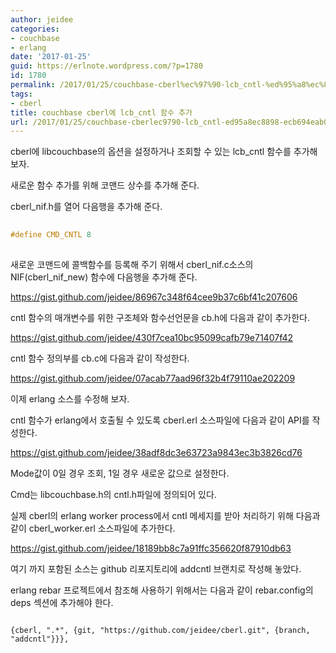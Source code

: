 ```yaml
---
author: jeidee
categories:
- couchbase
- erlang
date: '2017-01-25'
guid: https://erlnote.wordpress.com/?p=1780
id: 1780
permalink: /2017/01/25/couchbase-cberl%ec%97%90-lcb_cntl-%ed%95%a8%ec%88%98-%ec%b6%94%ea%b0%80/
tags:
- cberl
title: couchbase cberl에 lcb_cntl 함수 추가
url: /2017/01/25/couchbase-cberlec9790-lcb_cntl-ed95a8ec8898-ecb694eab080
---
```


cberl에 libcouchbase의 옵션을 설정하거나 조회할 수 있는 lcb_cntl 함수를 추가해 보자.

새로운 함수 추가를 위해 코맨드 상수를 추가해 준다.
  
cberl_nif.h를 열어 다음행을 추가해 준다.

```cpp
  
#define CMD_CNTL 8
  
```

새로운 코맨드에 콜백함수를 등록해 주기 위해서 cberl\_nif.c소스의 NIF(cberl\_nif_new) 함수에 다음행을 추가해 준다.

https://gist.github.com/jeidee/86967c348f64cee9b37c6bf41c207606

cntl 함수의 매개변수를 위한 구조체와 함수선언문을 cb.h에 다음과 같이 추가한다.

https://gist.github.com/jeidee/430f7cea10bc95099cafb79e71407f42

cntl 함수 정의부를 cb.c에 다음과 같이 작성한다.

https://gist.github.com/jeidee/07acab77aad96f32b4f79110ae202209

이제 erlang 소스를 수정해 보자.
  
cntl 함수가 erlang에서 호출될 수 있도록 cberl.erl 소스파일에 다음과 같이 API를 작성한다.

https://gist.github.com/jeidee/38adf8dc3e63723a9843ec3b3826cd76

Mode값이 0일 경우 조회, 1일 경우 새로운 값으로 설정한다.
  
Cmd는 libcouchbase.h의 cntl.h파일에 정의되어 있다.

실제 cberl의 erlang worker process에서 cntl 메세지를 받아 처리하기 위해 다음과 같이 cberl_worker.erl 소스파일에 추가한다.

https://gist.github.com/jeidee/18189bb8c7a91ffc356620f87910db63

여기 까지 포함된 소스는 github 리포지토리에 addcntl 브랜치로 작성해 놓았다.

erlang rebar 프로젝트에서 참조해 사용하기 위해서는 다음과 같이 rebar.config의 deps 섹션에 추가해야 한다.

```
          
{cberl, ".*", {git, "https://github.com/jeidee/cberl.git", {branch, "addcntl"}}},
  
```